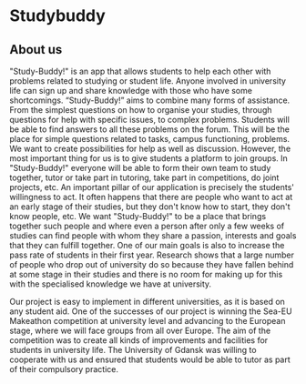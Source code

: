 # Studybuddy

## About us

"Study-Buddy!" is an app that allows students to help each other with problems related to studying or student life. Anyone involved in university life can sign up and share knowledge with those who have some shortcomings.
“Study-Buddy!” aims to combine many forms of assistance. From the simplest questions on how to organise your studies, through questions for help with specific issues, to complex problems. Students will be able to find answers to all these problems on the forum. This will be the place for simple questions related to tasks, campus functioning, problems. We want to create possibilities for help as well as discussion.  However, the most important thing for us is to give students a platform to join groups. In "Study-Buddy!" everyone will be able to form their own team to study together, tutor or take part in tutoring, take part in competitions, do joint projects, etc. An important pillar of our application is precisely the students' willingness to act. It often happens that there are people who want to act at an early stage of their studies, but they don't know how to start, they don't know people, etc. We want "Study-Buddy!" to be a place that brings together such people and where even a person after only a few weeks of studies can find people with whom they share a passion, interests and goals that they can fulfill together.
One of our main goals is also to increase the pass rate of students in their first year. Research shows that a large number of people who drop out of university do so because they have fallen behind at some stage in their studies and there is no room for making up for this with the specialised knowledge we have at university.

Our project is easy to implement in different universities, as it is based on any student aid. One of the successes of our project is winning the Sea-EU Makeathon competition at university level and advancing to the European stage, where we will face groups from all over Europe. The aim of the competition was to create all kinds of improvements and facilities for students in university life. The University of Gdansk was willing to cooperate with us and ensured that students would be able to tutor as part of their compulsory practice.
